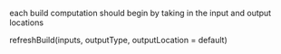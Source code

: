 each build computation should begin by taking in the input and output locations

refreshBuild(inputs, outputType, outputLocation = default)